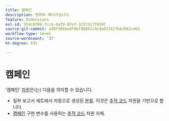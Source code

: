 ```yaml
---
title: 캠페인
description: 명확화 페이지입니다.
feature: Dimensions
exl-id: 554c6f08-fcc4-4af9-8fef-325fd17f6997
source-git-commit: a40f30bbe8fdbf98862c4c9a05341fb63962cdd1
workflow-type: tm+mt
source-wordcount: '37'
ht-degree: 83%

---
```


# 캠페인

&#39;캠페인&#39; [차원](overview.md)은(는) 다음을 의미할 수 있습니다.

* 일부 보고서 세트에서 자동으로 생성된 [분류](../classifications/classifications-overview.md). 이것은 [추적 코드](tracking-code.md) 차원을 기반으로 합니다.
* [캠페인](/help/implement/vars/page-vars/campaign.md) 구현 변수를 사용하는 [추적 코드](tracking-code.md) 차원 자체.
